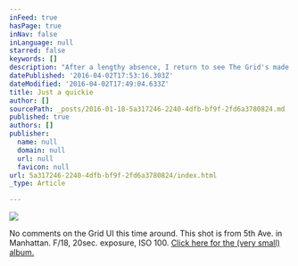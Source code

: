 ```yaml
---
inFeed: true
hasPage: true
inNav: false
inLanguage: null
starred: false
keywords: []
description: "After a lengthy absence, I return to see The Grid's made still more updates/upgrades to the UI. I like what I see.\_"
datePublished: '2016-04-02T17:53:16.303Z'
dateModified: '2016-04-02T17:49:04.633Z'
title: Just a quickie
author: []
sourcePath: _posts/2016-01-18-5a317246-2240-4dfb-bf9f-2fd6a3780824.md
published: true
authors: []
publisher:
  name: null
  domain: null
  url: null
  favicon: null
url: 5a317246-2240-4dfb-bf9f-2fd6a3780824/index.html
_type: Article

---
```

![](https://the-grid-user-content.s3-us-west-2.amazonaws.com/ae80097f-0b42-42b5-876f-48300892ad1d.JPG)

No comments on the Grid UI this time around. This shot is from 5th Ave. in Manhattan. F/18, 20sec. exposure, ISO 100\. [Click here for the (very small) album.][0]

[0]: on.fb.me/1PGh87h